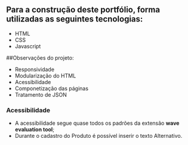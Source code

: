 ## Para a construção deste portfólio, forma utilizadas as seguintes tecnologias:
- HTML
- CSS
- Javascript

##Observações do projeto:
- Responsividade
- Modularização do HTML
- Acessibilidade
- Componetização das páginas
- Tratamento de JSON

### Acessibilidade
- A acessibilidade segue quase todos os padrões da extensão <b>wave evaluation tool</b>;
- Durante o cadastro do Produto é possível inserir o texto Alternativo.
